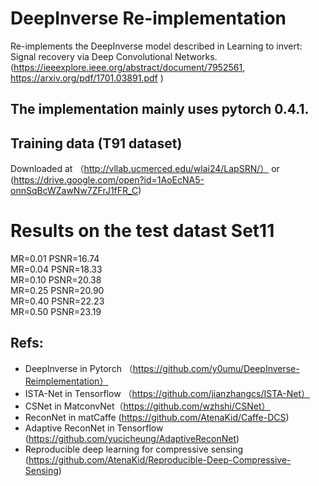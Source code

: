 # DeepInverse Re-implementation
Re-implements the DeepInverse model described in Learning to invert: Signal recovery via Deep Convolutional Networks. (https://ieeexplore.ieee.org/abstract/document/7952561, https://arxiv.org/pdf/1701.03891.pdf )

## The implementation mainly uses pytorch 0.4.1. 

## Training data (T91 dataset)   
Downloaded at （http://vllab.ucmerced.edu/wlai24/LapSRN/） or (https://drive.google.com/open?id=1AoEcNA5-onnSqBcWZawNw7ZFrJ1fFR_C)

# Results on the test datast Set11  

 MR=0.01    PSNR=16.74   
 MR=0.04    PSNR=18.33   
 MR=0.10    PSNR=20.38  
 MR=0.25    PSNR=20.90    
 MR=0.40    PSNR=22.23  
 MR=0.50    PSNR=23.19  

## Refs:
 - DeepInverse in Pytorch （https://github.com/y0umu/DeepInverse-Reimplementation）  
 - ISTA-Net in Tensorflow （https://github.com/jianzhangcs/ISTA-Net）  
 - CSNet in MatconvNet（https://github.com/wzhshi/CSNet）  
 - ReconNet in matCaffe (https://github.com/AtenaKid/Caffe-DCS)
 - Adaptive ReconNet in Tensorflow (https://github.com/yucicheung/AdaptiveReconNet)  
 - Reproducible deep learning for compressive sensing (https://github.com/AtenaKid/Reproducible-Deep-Compressive-Sensing)  

